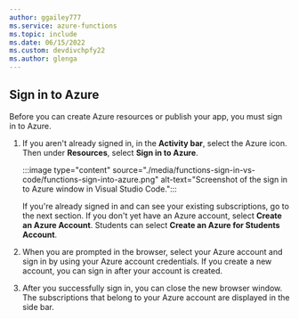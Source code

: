 ```yaml
---
author: ggailey777
ms.service: azure-functions
ms.topic: include
ms.date: 06/15/2022
ms.custom: devdivchpfy22
ms.author: glenga
---
```


## Sign in to Azure

Before you can create Azure resources or publish your app, you must sign in to Azure.

1. If you aren't already signed in, in the **Activity bar**, select the Azure icon. Then under **Resources**, select **Sign in to Azure**.

    :::image type="content" source="./media/functions-sign-in-vs-code/functions-sign-into-azure.png" alt-text="Screenshot of the sign in to Azure window in Visual Studio Code.":::

    If you're already signed in and can see your existing subscriptions, go to the next section. If you don't yet have an Azure account, select **Create an Azure Account**. Students can select **Create an Azure for Students Account**.

1. When you are prompted in the browser, select your Azure account and sign in by using your Azure account credentials. If you create a new account, you can sign in after your account is created.

1. After you successfully sign in, you can close the new browser window. The subscriptions that belong to your Azure account are displayed in the side bar.
